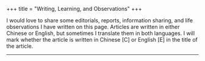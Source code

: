 +++
title = "Writing, Learning, and Observations"
+++


I would love to share some editorials, reports, information sharing, and life observations I have written on this page. 
Articles are written in either Chinese or English, but sometimes I translate them in both languages. 
I will mark whether the article is written in Chinese [C] or English [E] in the title of the article.

---
